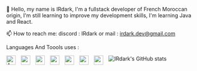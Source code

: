 👋 Hello, my name is IRdark, I'm a fullstack developer of French Moroccan origin, I'm still learning to improve my development skills, I'm learning Java and React.

📫 How to reach me: discord : IRdark or mail : irdark.dev@gmail.com


Languages And Toools uses :

<img align="left" width="25px" style="padding-right: 11px;" src="https://cdn.jsdelivr.net/gh/devicons/devicon/icons/visualstudio/visualstudio-plain.svg" alt="AWS">
<img align="left" width="25px" style="padding-right: 11px;" src="https://cdn.jsdelivr.net/gh/devicons/devicon/icons/html5/html5-original.svg" />
<img align="left" width="25px" style="padding-right: 11px;" src="https://cdn.jsdelivr.net/gh/devicons/devicon/icons/css3/css3-original.svg" />
<img align="left" width="25px" style="padding-right: 11px;" src="https://cdn.jsdelivr.net/gh/devicons/devicon/icons/javascript/javascript-original.svg" />
<img align="left" width="25px" style="padding-right: 11px;" src="https://cdn.jsdelivr.net/gh/devicons/devicon/icons/java/java-original.svg" />
<img align="left" width="25px" style="padding-right: 11px;" src="https://cdn.jsdelivr.net/gh/devicons/devicon/icons/react/react-original.svg" />
<img align="left" width="25px" style="padding-right: 11px;" src="https://cdn.jsdelivr.net/gh/devicons/devicon/icons/tailwindcss/tailwindcss-plain.svg" />
          
          
          

![IRdark's GitHub stats](https://github-readme-stats.vercel.app/api?username=IRdark6826&show_icons=true&theme=transparent)
